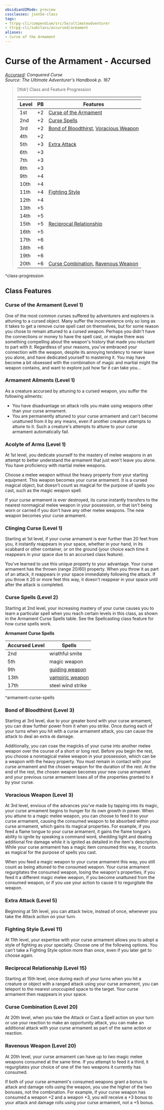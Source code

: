 ```yaml
---
obsidianUIMode: preview
cssclasses: json5e-class
tags:
- ttrpg-cli/compendium/src/5e/ultimateadventurer
- ttrpg-cli/subclass/accursed/armament
aliases:
- Curse of the Armament
---
```

# Curse of the Armament - Accursed
*[Accursed](Accursed.md): Conquered Curse*  
*Source: The Ultimate Adventurer's Handbook p. 167*  

> [!tldr] Class and Feature Progression
> 
> <table class="class-progression">
> <thead>
> <tr><th colspan='3'></th></tr>
> <tr class="class-progression"><th class"level">Level</th><th class"pb">PB</th><th class"feature">Features</th></tr>
> </thead><tbody>
> <tr class="class-progression"><td class"level">1st</td><td class"pb">+2</td><td class"feature"><a href='#Curse of the Armament (Level 1)' class='internal-link'>Curse of the Armament</a></td></tr>
> <tr class="class-progression"><td class"level">2nd</td><td class"pb">+2</td><td class"feature"><a href='#Curse Spells (Level 2)' class='internal-link'>Curse Spells</a></td></tr>
> <tr class="class-progression"><td class"level">3rd</td><td class"pb">+2</td><td class"feature"><a href='#Bond of Bloodthirst (Level 3)' class='internal-link'>Bond of Bloodthirst</a>, <a href='#Voracious Weapon (Level 3)' class='internal-link'>Voracious Weapon</a></td></tr>
> <tr class="class-progression"><td class"level">4th</td><td class"pb">+2</td><td class"feature"></td></tr>
> <tr class="class-progression"><td class"level">5th</td><td class"pb">+3</td><td class"feature"><a href='#Extra Attack (Level 5)' class='internal-link'>Extra Attack</a></td></tr>
> <tr class="class-progression"><td class"level">6th</td><td class"pb">+3</td><td class"feature"></td></tr>
> <tr class="class-progression"><td class"level">7th</td><td class"pb">+3</td><td class"feature"></td></tr>
> <tr class="class-progression"><td class"level">8th</td><td class"pb">+3</td><td class"feature"></td></tr>
> <tr class="class-progression"><td class"level">9th</td><td class"pb">+4</td><td class"feature"></td></tr>
> <tr class="class-progression"><td class"level">10th</td><td class"pb">+4</td><td class"feature"></td></tr>
> <tr class="class-progression"><td class"level">11th</td><td class"pb">+4</td><td class"feature"><a href='#Fighting Style (Level 11)' class='internal-link'>Fighting Style</a></td></tr>
> <tr class="class-progression"><td class"level">12th</td><td class"pb">+4</td><td class"feature"></td></tr>
> <tr class="class-progression"><td class"level">13th</td><td class"pb">+5</td><td class"feature"></td></tr>
> <tr class="class-progression"><td class"level">14th</td><td class"pb">+5</td><td class"feature"></td></tr>
> <tr class="class-progression"><td class"level">15th</td><td class"pb">+5</td><td class"feature"><a href='#Reciprocal Relationship (Level 15)' class='internal-link'>Reciprocal Relationship</a></td></tr>
> <tr class="class-progression"><td class"level">16th</td><td class"pb">+5</td><td class"feature"></td></tr>
> <tr class="class-progression"><td class"level">17th</td><td class"pb">+6</td><td class"feature"></td></tr>
> <tr class="class-progression"><td class"level">18th</td><td class"pb">+6</td><td class"feature"></td></tr>
> <tr class="class-progression"><td class"level">19th</td><td class"pb">+6</td><td class"feature"></td></tr>
> <tr class="class-progression"><td class"level">20th</td><td class"pb">+6</td><td class"feature"><a href='#Curse Combination (Level 20)' class='internal-link'>Curse Combination</a>, <a href='#Ravenous Weapon (Level 20)' class='internal-link'>Ravenous Weapon</a></td></tr>
> </tbody></table>

^class-progression


## Class Features

### Curse of the Armament (Level 1)

One of the most common curses suffered by adventurers and explorers is attuning to a cursed object. Many suffer the inconvenience only so long as it takes to get a remove curse spell cast on themselves, but for some reason you chose to remain attuned to a cursed weapon. Perhaps you didn't have the connections or money to have the spell cast, or maybe there was something compelling about the weapon's history that made you reluctant to part with it. Regardless of your reasons, you've embraced your connection with the weapon, despite its annoying tendency to never leave you alone, and have dedicated yourself to mastering it. You may have become a bit obsessed with the combination of magic and martial might the weapon contains, and want to explore just how far it can take you...

### Armament Ailments (Level 1)

As a creature accursed by attuning to a cursed weapon, you suffer the following ailments:

- You have disadvantage on attack rolls you make using weapons other than your curse armament.  
- You are permanently attuned to your curse armament and can't become unattuned from it by any means, even if another creature attempts to attune to it. Such a creature's attempts to attune to your curse armament automatically fail.  

### Acolyte of Arms (Level 1)

At 1st level, you dedicate yourself to the mastery of melee weapons in an attempt to better understand the armament that just won't leave you alone. You have proficiency with martial melee weapons.

Choose a melee weapon without the heavy property from your starting equipment. This weapon becomes your curse armament. It is a cursed magical object, but doesn't count as magical for the purpose of spells you cast, such as the magic weapon spell.

If your curse armament is ever destroyed, its curse instantly transfers to the nearest nonmagical melee weapon in your possession, or that isn't being worn or carried if you don't have any other melee weapons. The new weapon becomes your curse armament.

### Clinging Curse (Level 1)

Starting at 1st level, if your curse armament is ever further than 20 feet from you, it instantly reappears in your space, whether in your hand, in its scabbard or other container, or on the ground (your choice each time it reappears in your space due to an accursed class feature).

You've learned to use this unique property to your advantage. Your curse armament has the thrown (range 20/60) property. When you throw it as part of an attack, it reappears in your space immediately following the attack. If you throw it 20 or more feet this way, it doesn't reappear in your space until after the attack is completed.

### Curse Spells (Level 2)

Starting at 2nd level, your increasing mastery of your curse causes you to learn a particular spell when you reach certain levels in this class, as shown in the Armament Curse Spells table. See the Spellcasting class feature for how curse spells work.

**Armament Curse Spells**

| Accursed Level | Spells |
|----------------|--------|
| 2nd | wrathful smite |
| 5th | magic weapon |
| 9th | [guiding weapon](/3-Content/Compendiums/spells/guiding-weapon-ultimateadventurer.md) |
| 13th | [vampiric weapon](/3-Content/Compendiums/spells/vampiric-weapon-ultimateadventurer.md) |
| 17th | steel wind strike |
^armament-curse-spells

### Bond of Bloodthirst (Level 3)

Starting at 3rd level, due to your greater bond with your curse armament, you can draw further power from it when you strike. Once during each of your turns when you hit with a curse armament attack, you can cause the attack to deal an extra `d6` damage.

Additionally, you can coax the magicks of your curse into another melee weapon over the course of a short or long rest. Before you begin the rest, you choose a nonmagical melee weapon in your possession, which can be a weapon with the heavy property. You must remain in contact with your curse armament and the chosen weapon for the duration of the rest. At the end of the rest, the chosen weapon becomes your new curse armament and your previous curse armament loses all of the properties granted to it by your curse.

### Voracious Weapon (Level 3)

At 3rd level, envious of the advances you've made by tapping into its magic, your curse armament begins to hunger for its own growth in power. When you attune to a magic melee weapon, you can choose to feed it to your curse armament, causing the consumed weapon to be absorbed within your curse armament, which gains its magical properties. For example, if you feed a flame tongue to your curse armament, it gains the flame tongue's ability to ignite by speaking a command word, shedding light and dealing additional fire damage while it is ignited as detailed in the item's description. While your curse armament has a magic item consumed this way, it counts as magical for the purpose of spells you cast.

When you feed a magic weapon to your curse armament this way, you still count as being attuned to the consumed weapon. Your curse armament regurgitates the consumed weapon, losing the weapon's properties, if you feed it a different magic melee weapon, if you become unattuned from the consumed weapon, or if you use your action to cause it to regurgitate the weapon.

### Extra Attack (Level 5)

Beginning at 5th level, you can attack twice, instead of once, whenever you take the Attack action on your turn.

### Fighting Style (Level 11)

At 11th level, your expertise with your curse armament allows you to adopt a style of fighting as your specialty. Choose one of the following options. You can't take a Fighting Style option more than once, even if you later get to choose again.

### Reciprocal Relationship (Level 15)

Starting at 15th level, once during each of your turns when you hit a creature or object with a ranged attack using your curse armament, you can teleport to the nearest unoccupied space to the target. Your curse armament then reappears in your space.

### Curse Combination (Level 20)

At 20th level, when you take the Attack or Cast a Spell action on your turn or use your reaction to make an opportunity attack, you can make an additional attack with your curse armament as part of the same action or reaction.

### Ravenous Weapon (Level 20)

At 20th level, your curse armament can have up to two magic melee weapons consumed at the same time. If you attempt to feed it a third, it regurgitates your choice of one of the two weapons it currently has consumed.

If both of your curse armament's consumed weapons grant a bonus to attack and damage rolls using the weapon, you use the higher of the two bonuses, not the combination. For example, if your curse weapon has consumed a weapon +2 and a weapon +3, you will receive a +3 bonus to your attack and damage rolls using your curse armament, not a +5 bonus.